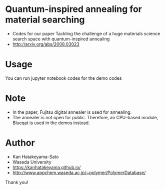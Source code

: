# Quantum-inspired annealing for material searching
- Codes for our paper Tackling the challenge of a huge materials science search space with quantum-inspired annealing
- http://arxiv.org/abs/2008.03023

# Usage
You can run jupyter notebook codes for the demo codes
 
# Note
- In the paper, Fujitsu digital annealer is used for annealing.
- The annealer is not open for public. Therefore, an CPU-based module, Blueqat is used in the demos instead.

# Author
- Kan Hatakeyama-Sato
- Waseda University
- https://kanhatakeyama.github.io/
- http://www.appchem.waseda.ac.jp/~polymer/PolymerDatabase/
 
Thank you!